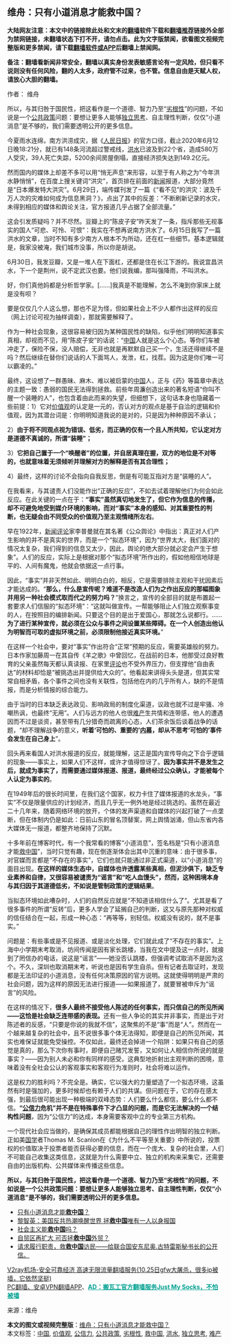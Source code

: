  <h2>维舟：只有小道消息才能救中国？</h2> <p class="notice"><b>大陆网友注意：本文中的链接除此处和文末的<a href="https://github.com/bannedbook/fanqiang" >翻墙</a>软件下载和<a href="https://github.com/killgcd/justmysocks/blob/master/README.md">翻墙推荐</a>链接外全部为禁网链接，未翻墙状态下打不开，请勿点击。此为文字版禁闻，欲看图文视频完整版和更多禁闻，请下载<a href="https://github.com/bannedbook/fanqiang">翻墙软件或APP</a>后翻墙上禁闻网。</p><p>备注：翻墙看新闻非常安全，翻墙以真实身份发表敏感言论有一定风险，但只看不说则没有任何风险，翻的人太多，政府管不过来，也不管。信息自由是天赋人权，请放心大胆的翻墙。</b></p>  <div class="entry"> <p>作者： 维舟</p> <p id="summary">所以，与其归咎于国民性，把这看作是一个道德、智力乃至“<a href="https://www.bannedbook.org/bnews/tag/%E5%8A%A3%E6%A0%B9%E6%80%A7/" class="st_tag internal_tag" rel="tag" title="标签 劣根性 下的日志">劣根性</a>”的问题，不如说是一个<a href="https://www.bannedbook.org/bnews/tag/%E5%85%AC%E5%85%B1%E6%94%BF%E7%AD%96/" class="st_tag internal_tag" rel="tag" title="标签 公共政策 下的日志">公共政策</a>问题：要想让更多人能够<a href="https://www.bannedbook.org/bnews/tag/%E7%8B%AC%E7%AB%8B%E6%80%9D%E8%80%83/" class="st_tag internal_tag" rel="tag" title="标签 独立思考 下的日志">独立思考</a>、自主理性判断，仅仅“小道消息”是不够的，我们需要透明公开的更多信息。</p> <p id="conimg"></p> <p>今夏雨水连绵，南方洪涝成灾，据《<span class='wp_keywordlink'><a href="https://www.bannedbook.org/forum2/topic109.html" title="透视人民日报" target="_blank">人民日报</a></span>》的官方口径，截止2020年6月12日晚18:21分，就已有148条河流超过警戒线，<a href="https://www.bannedbook.org/bnews/tag/%e6%b4%aa%e6%b0%b4/" class="st_tag internal_tag" rel="tag" title="标签 洪水 下的日志">洪水</a>已波及到22个省，造成580万人受灾，39人死亡失踪，5200余间房屋倒塌，直接经济损失达到149.2亿元。</p> <p>然而国内的媒体上却差不多可以用“悄无声息”来形容，以至于有人称之为“今年洪水静悄悄”，在百度上搜关键词“洪灾”，首页排在前面的<span class='wp_keywordlink_affiliate'><a href="https://www.bannedbook.org/" title="新闻">新闻</a></span>报道，大部分竟然是“日本爆发特大洪灾”。6月29日，端传媒刊发了一篇《“看不见”的洪灾：波及千万人次的灾难如何成为信息黑洞？》，点出了其中的反差：“不断刷新记录的水灾，未得到相应的媒体和舆论关注，官方报道几乎占据了全部流量。”</p> <p>这会引发质疑吗？并不尽然。豆瓣上的“陈皮子安”昨天发了一条，指斥那些无视事实的国人“可悲、可怜、可恨”：我实在不想再说南方洪水了。6月15日我写了一篇洪水的文章，当时不知有多少南方人根本不为所动，还在杠一些细节。基本逻辑就是，我家没被淹，我们城市没事，所以你是胡说。</p> <p>6月30日，我发豆瓣，又是一堆人在下面杠，还都是住在长江下游的。我说宜昌洪水，下一个是荆州，说不定武汉也要。他们说我编，那叫强降雨，不叫洪水。</p>  <p>好，你们真他妈都是分析哲学家。[……]我真是不能理解，怎么不淹到你家床上就是没有呗？</p> <p></p> <p>要是仅仅几个人这么想，那也不足为怪，但如果社会上不少人都作出这样的反应（网上讨论可视为抽样调查），那就需要解释了。</p> <p>作为一种社会现象，这很容易被归因为某种国民性的缺陷，似乎他们明明知道事实真相，却视而不见，用“陈皮子安”的话说：“<span class='wp_keywordlink_affiliate'><a href="https://www.bannedbook.org/" title="中国" target="_blank">中国</a></span>人就是这么个心态。等你们车被冲走了，保险不保，没人赔偿，无非也就是再默默自己买一个，生活还得继续不是吗？然后继续在替你们说话的人下面骂人，发泄，杠，找茬。因为这是你们唯一可以霸凌的。”</p> <p>最终，这设想了一群愚昧、麻木、难以被启蒙的<a href="https://www.bannedbook.org/bnews/tag/%E4%B8%AD%E5%9B%BD/" class="st_tag internal_tag" rel="tag" title="标签 中国 下的日志">中国</a>人，正与《药》等篇章中表达的主题一致：愚弱的国民无法得到拯救。前些年周濂创造出来的著名短语“你叫不醒一个装睡的人”，也包含着由此而来的失望，但细想下，这句话本身也隐藏着一些前提：1）它对<a href="https://www.bannedbook.org/bnews/tag/%E4%BB%B7%E5%80%BC%E8%A7%82/" class="st_tag internal_tag" rel="tag" title="标签 价值观 下的日志">价值观</a>的认定是一元的，否认对方的观点是基于自洽的逻辑和价值观，因为其潜台词是：你明明知道我说的是对的，只是因为种种原因不承认；</p> <p>2）<strong>由于将不同观点视为错误、低劣，而正确的仅有一个且人所共知，它认定对方是道德不真诚的，所谓“装睡”；</strong></p> <p>3）<strong>它把自己置于一个“唤醒者”的位置，并自居真理在握，双方的地位是不对等的，也就意味着无须倾听并理解对方的解释是否有其合理性；</strong></p>  <p>4）最终，这样的讨论不会指向自我反思，倒是有可能互指对方是“装睡的人”。</p> <p>在我看来，与其谴责人们没能作出“正确的反应”，不如去试着理解他们为何会如此反应。在此关键的一点在于：<strong>“事实”虽然真切地发生了，但它作为信息的传播，却不可避免地受到媒介环境的影响，而对“事实”本身的感知、对其重要性的判断，也无疑会由不同受众的价值观乃至主观情绪所左右</strong>。</p> <p>早在1922年，<span class='wp_keywordlink_affiliate'><a href="https://www.bannedbook.org/bnews/comments/" title="新闻评论" target="_blank">新闻评论</a></span>家李普曼就在其名著《公众舆论》中指出：真正对人们产生影响的并不是真实的世界，而是一个“拟态环境”，因为“世界太大，我们面对的情况太复杂，我们得到的信息又太少，因此，舆论的绝大部分就必定会产生于想象”。人们的反应，实际上是根据对那个“拟态环境”所作出的，假如他相信地球是平的、人间有魔鬼，他就会依据这一点行事。</p> <p>因此，“事实”并非天然如此、明明白白的，相反，它是需要排除主观和干扰因素后才能达成的。“<strong>那么，什么是宣传呢？难道不是改造人们为之作出反应的那幅图象并用另一种社会模式取而代之的努力吗？</strong>”换言之，宣传的全部目的就是布置起一套要求人们信服的“拟态环境”：“这就叫做宣传。一帮能够阻止人们独立观察事变的人，在按照目的编排新闻。只要这个目的是出于爱国心，那就怎么说都行。……<strong>为了进行某种宣传，就必须在公众与事件之间设置某些障碍。在一个人创造出他认为明智而可取的虚拟环境之前，必须限制他接近真实环境。</strong>”</p> <p>在这样一个社会中，要对“事实”作出符合“正常”预期的反应，需要英雄般的努力。日本作家加藤周一在其自传《羊之歌》中曾回忆，在战前的日本，他那受过良好教育的父亲虽然每天都认真读报、在家里<span class='wp_keywordlink_affiliate'><a href="https://www.bannedbook.org/bnews/comments/" title="新闻评论" target="_blank">评论</a></span>也不受外界压力，但支撑他“自由表达”的材料却恰是“被挑选出并提供给大众的”。他看起来讲得头头是道，但其实常常自相矛盾，各个事件之间也没有关联性，包括他在内的几乎所有人，缺的不是情报，而是分析情报的综合能力。</p> <p>由于当时的日本缺乏表达政见、影响政局的制度化渠道，议政也就不过是牢骚、冷嘲热讽，也最终“无用”。人们与远方的他人也很<a href="https://www.bannedbook.org/bnews/tag/%e9%9a%be%e4%ba%a7/" class="st_tag internal_tag" rel="tag" title="标签 难产 下的日志">难产</a>生共情和连带感，他人的遭遇因而不过是谈资，甚至带有几分猎奇而疏离的心态，人们茶余饭后谈着战争的话题，“却不理解战争的意义，<strong>听着‘可怕的、重要的’<span class='wp_keywordlink_affiliate'><a href="https://www.bannedbook.org/bnews/ccpdope/" title="中共高层内幕" target="_blank">内幕</a></span>，却从不思考‘可怕的’事件会发生在自己身上</strong>”。</p> <p>回头再来看国人对洪水报道的反应，就能理解，这正是国内宣传导向之下合乎逻辑的现象——事实上，如果人们不这样，或许才值得惊讶了。<strong>因为事实并不是发生之后，就成为事实了，而需要通过媒体报道、报道，最终经过公众确认，才能被每个人认定为事实的</strong>。</p>  <p>在1949年后的很长时间里，在我们这个国家，权力卡住了媒体报道的水龙头，“事实”不仅是限量供应的计划经济，而且几乎无一例外地是经过挑选的。虽然在最近二十几年来，随着网络环境的放开，个体的发声渠道和自媒体的兴起打破了一点垄断，但在体制内仍是如此：日前山东的冒名顶替案，网上舆情汹涌，但山东省内各大媒体无一报道，都整齐地保持了沉默。</p> <p>十多年前在博客时代，有一个我常看的博客“小道消息”，签名档是“只有小道消息才能<a href="https://www.bannedbook.org/bnews/tag/%E6%95%91%E4%B8%AD%E5%9B%BD/" class="st_tag internal_tag" rel="tag" title="标签 救中国 下的日志">救中国</a>”，当时只觉有趣，现在倒逐渐体会出其中沉重的意味：由于很多事，对官媒而言都是“不存在的事实”，它们也就只能通过非正式渠道，以“小道消息”的面目出现。<strong>在这样的媒体生态中，自媒体也许透露某些真相，但泥沙俱下，缺乏专业素养和自律，又很容易被谴责为“谣言”和“吃人血馒头”，然而，这种困境本身与其归因于其道德低劣，不如说是管制政策的逻辑结果</strong>。</p> <p>当拟态环境如此嘈杂时，人们的自然反应就是“不知道该相信什么了”。尤其是看了很多事件的所谓“反转”后，更多人学会了延搁自己的判断，这又与原先那种对权威的信任结合在一起，形成一种心态：“再等等，别轻信。权威没有说的，就不是事实。”</p> <p>问题是：有些事或是不见报道、或是淡化处理，它们就此成了“不存在的事实”。上海中小学期末考取消，坊间传闻是因有家长跳楼，当我在文中提及这一点时，就接到了罔信办的电话，说这是“谣言”——她没否认跳楼，但强调考试取消不是因为这个。不久，深圳也取消期末考，听说也是因有学生自杀。但有记者去取证时，发现都是无法印证的小道消息，没有任何决策原因的官方说明。这就使得明明是严肃的社会问题，因为这样的原因无法进行报道——如果报道了，就要冒被申斥为“谣言”的风险。</p> <p>在这样的情况下，<strong>很多人最终不接受他人陈述的任何事实，而只信自己的所见所闻——这恰是社会缺乏连带感的表现。</strong>还有一些人争论的其实并非事实，而是出于对陈述者的反感，“只要是你说的我就不信”，这聚焦的不是“事”而是“人”。然而在一个越来越复杂的社会中，且不说很多事个体无法得知，即便是自己的所见所闻，其实也难保证就能免受操控。不仅如此，最终还会掉进一个陷阱：如果只有自己的感觉是真的，那么下次你有事时，即便自己赌咒发誓，又如何让人相信你所说的就是事实？——因为别人未必和你有同样的感受。这典型地折射出主观判断的困境，意味着没有全社会公认的客观事实和客观行为准则时，社会将难以运作。</p> <p>这是权力的胜利吗？不完全是。确实，它以强大的力量塑造了一个拟态环境，这虽然有时是强加的，更多时候却也有赖于人们的共谋。但问题在于，它的存在感太强，到最后很可能出现一种极端的双峰态势：人们要么什么都信，要么什么都不信。<strong>“<a href="https://www.bannedbook.org/bnews/tag/%E5%85%AC%E4%BF%A1%E5%8A%9B/" class="st_tag internal_tag" rel="tag" title="标签 公信力 下的日志">公信力</a>危机”并不是在特殊事件下才凸显的问题，而是它无法解决的一个结构性问题</strong>，因为“公信力”的达成，本身需要客观中立的专业第三方机构。</p> <p>一个现代社会应当做的，是确保其成员都能根据自己的理性作出明智的独立判断。正如美<span class='wp_keywordlink'><a href="https://www.bannedbook.org/forum24/" title="国学传统文化禁书" target="_blank">国学</a></span>者Thomas M. Scanlon在《为什么不平等至关重要》中所说的，投票权的价值取决于投票者能否获得必要的信息，而在一个庞大、复杂的社会里，人们不可能自己收集这类信息，这就是为什么需要中立、独立的机构来采集它，还需要自由的出版机构、公共媒体来传播这些信息。</p>  <p><strong>所以，与其归咎于国民性，把这看作是一个道德、智力乃至“劣根性”的问题，不如说是一个公共政策问题：要想让更多人能够独立思考、自主理性判断，仅仅“小道消息”是不够的，我们需要透明公开的更多信息。</strong></p> <ul class='op-related-articles' title='相关阅读'> <li><a href='https://www.bannedbook.org/bnews/baitai/20201029/1421894.html' target='_blank'>只有小道消息才能<b>救中国</b>？</a></li> <li><a href='https://www.bannedbook.org/bnews/comments/20200928/1404337.html' target='_blank'>黎智英：美国反共热潮唤醒世界 拯<b>救中国</b>唯有一人以身报国</a></li> <li><a href='https://www.bannedbook.org/bnews/ssgc/20200924/1402534.html' target='_blank'>社会主义能<b>救中国</b>吗？</a></li> <li><a href='https://www.bannedbook.org/bnews/headline/20200922/1400684.html' target='_blank'>自贸区再扩大 可否拯<b>救中国</b>外贸？</a></li> <li><a href='https://www.bannedbook.org/bnews/baitai/20200905/1391367.html' target='_blank'>请求履行职责，救<b>救中国</b>访民——给联合国安东尼奥.古特雷斯秘书长的公开信。</a></li> </ul> <p class="texttj"> <a href="https://www.bannedbook.org/forum23/topic22702.html" target="_blank">V2ray机场-安全可靠经济 高速无限流量翻墙服务(10.25日gfw大屠杀，很多ip被墙，它依然坚挺)</a><br/> <a href="https://github.com/bannedbook/fanqiang/wiki/%E7%A6%81%E9%97%BB%E7%BD%91%E5%AE%89%E5%8D%93%E7%BF%BB%E5%A2%99%E6%96%B0%E9%97%BBAPP" target="_blank">PC翻墙、安卓VPN翻墙APP</a>、<span onclick="window.open('https://github.com/killgcd/justmysocks/blob/master/README.md')" style="font-weight:bold;color:#00A191;cursor:pointer;text-decoration:underline;outline:none">AD：搬瓦工官方翻墙服务Just My Socks，不怕被墙</span></p><p> 来源：维舟 </p><a name='sharetosocial'></a>       <div><b>本文的图文或视频完整版</b>：<a href='https://www.bannedbook.org/bnews/comments/20201029/1422082.html'>维舟：只有小道消息才能救中国？</a></div>  </div><!--END ENTRY--> <div class="postfooter"> <div>本文标签：<a href="https://www.bannedbook.org/bnews/tag/%E4%B8%AD%E5%9B%BD/" rel="tag">中国</a>, <a href="https://www.bannedbook.org/bnews/tag/%E4%BB%B7%E5%80%BC%E8%A7%82/" rel="tag">价值观</a>, <a href="https://www.bannedbook.org/bnews/tag/%E5%85%AC%E4%BF%A1%E5%8A%9B/" rel="tag">公信力</a>, <a href="https://www.bannedbook.org/bnews/tag/%E5%85%AC%E5%85%B1%E6%94%BF%E7%AD%96/" rel="tag">公共政策</a>, <a href="https://www.bannedbook.org/bnews/tag/%E5%8A%A3%E6%A0%B9%E6%80%A7/" rel="tag">劣根性</a>, <a href="https://www.bannedbook.org/bnews/tag/%E6%95%91%E4%B8%AD%E5%9B%BD/" rel="tag">救中国</a>, <a href="https://www.bannedbook.org/bnews/tag/%e6%b4%aa%e6%b0%b4/" rel="tag">洪水</a>, <a href="https://www.bannedbook.org/bnews/tag/%E7%8B%AC%E7%AB%8B%E6%80%9D%E8%80%83/" rel="tag">独立思考</a>, <a href="https://www.bannedbook.org/bnews/tag/%e9%9a%be%e4%ba%a7/" rel="tag">难产</a></div>  </div><!--END POSTFOOTER--> 